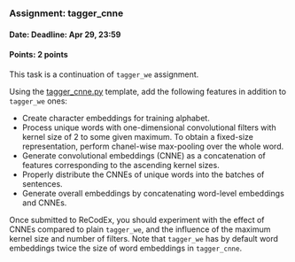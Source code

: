 ### Assignment: tagger_cnne
#### Date: Deadline: Apr 29, 23:59
#### Points: 2 points

This task is a continuation of `tagger_we` assignment.

Using the [tagger_cnne.py](https://github.com/ufal/npfl114/tree/past-1718/labs/08/tagger_cnne.py)
template, add the following features in addition to `tagger_we` ones:
- Create character embeddings for training alphabet.
- Process unique words with one-dimensional convolutional filters with
  kernel size of 2 to some given maximum. To obtain a fixed-size representation,
  perform chanel-wise max-pooling over the whole word.
- Generate convolutional embeddings (CNNE) as a concatenation of features
  corresponding to the ascending kernel sizes.
- Properly distribute the CNNEs of unique words into the batches of sentences.
- Generate overall embeddings by concatenating word-level embeddings and CNNEs.

Once submitted to ReCodEx, you should experiment with the effect of CNNEs
compared to plain `tagger_we`, and the influence of the maximum kernel size and
number of filters. Note that `tagger_we` has by default word embeddings twice
the size of word embeddings in `tagger_cnne`.
